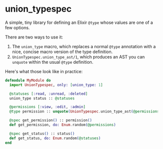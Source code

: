 # union_typespec

A simple, tiny library for defining an Elixir `@type` whose values are one of a few options.

There are two ways to use it:

1. The `union_type` macro, which replaces a normal `@type` annotation with a nice,
   concise macro version of the type definition.
2. `UnionTypespec.union_type_ast/1`, which produces an AST you can `unquote` within
   the usual `@type` definition.

Here's what those look like in practice:

```elixir
defmodule MyModule do
  import UnionTypespec, only: [union_type: 1]

  @statuses [:read, :unread, :deleted]
  union_type status :: @statuses

  @permissions [:view, :edit, :admin]
  @type permission :: unquote(UnionTypespec.union_type_ast(@permissions))

  @spec get_permission() :: permission()
  def get_permission, do: Enum.random(@permissions)

  @spec get_status() :: status()
  def get_status, do: Enum.random(@statuses)
end
```

